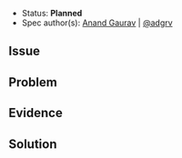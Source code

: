 * Status: **Planned**
* Spec author(s): [Anand Gaurav](https://github.com/anangaur) | [@adgrv](https://twitter.com/adgrv)

## Issue

## Problem

## Evidence

## Solution